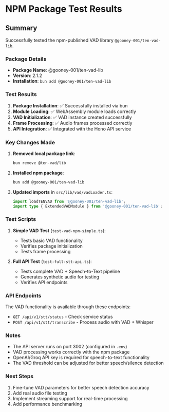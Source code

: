 # NPM Package Test Results

## Summary

Successfully tested the npm-published VAD library `@gooney-001/ten-vad-lib`.

### Package Details
- **Package Name**: @gooney-001/ten-vad-lib
- **Version**: 2.1.2
- **Installation**: `bun add @gooney-001/ten-vad-lib`

### Test Results

1. **Package Installation**: ✅ Successfully installed via bun
2. **Module Loading**: ✅ WebAssembly module loads correctly
3. **VAD Initialization**: ✅ VAD instance created successfully
4. **Frame Processing**: ✅ Audio frames processed correctly
5. **API Integration**: ✅ Integrated with the Hono API service

### Key Changes Made

1. **Removed local package link**:
   ```bash
   bun remove @ten-vad/lib
   ```

2. **Installed npm package**:
   ```bash
   bun add @gooney-001/ten-vad-lib
   ```

3. **Updated imports** in `src/lib/vad/vadLoader.ts`:
   ```typescript
   import loadTENVAD from '@gooney-001/ten-vad-lib';
   import type { ExtendedVADModule } from '@gooney-001/ten-vad-lib';
   ```

### Test Scripts

1. **Simple VAD Test** (`test-vad-npm-simple.ts`):
   - Tests basic VAD functionality
   - Verifies package initialization
   - Tests frame processing

2. **Full API Test** (`test-full-stt-api.ts`):
   - Tests complete VAD + Speech-to-Text pipeline
   - Generates synthetic audio for testing
   - Verifies API endpoints

### API Endpoints

The VAD functionality is available through these endpoints:

- `GET /api/v1/stt/status` - Check service status
- `POST /api/v1/stt/transcribe` - Process audio with VAD + Whisper

### Notes

- The API server runs on port 3002 (configured in `.env`)
- VAD processing works correctly with the npm package
- OpenAI/Groq API key is required for speech-to-text functionality
- The VAD threshold can be adjusted for better speech/silence detection

### Next Steps

1. Fine-tune VAD parameters for better speech detection accuracy
2. Add real audio file testing
3. Implement streaming support for real-time processing
4. Add performance benchmarking